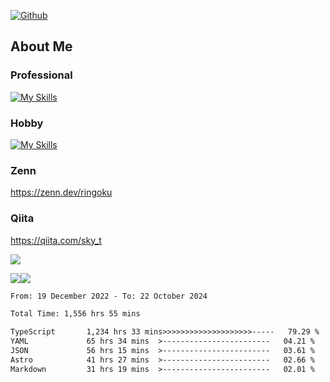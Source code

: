 [![Github](https://img.shields.io/github/followers/skyt-a?label=Follow&style=social)](https://github.com/skyt-a)

## About Me
### Professional
[![My Skills](https://skillicons.dev/icons?i=react,ts,js,nodejs,java,graphql,firebase,githubactions&theme=light)](https://skillicons.dev)
### Hobby
[![My Skills](https://skillicons.dev/icons?i=unity,rust,py&theme=light)](https://skillicons.dev)

### Zenn
https://zenn.dev/ringoku
### Qiita
https://qiita.com/sky_t


![](https://github-profile-summary-cards.vercel.app/api/cards/profile-details?username=skyt-a&theme=default)

![](https://github-profile-summary-cards.vercel.app/api/cards/repos-per-language?username=skyt-a&theme=default)![](https://github-profile-summary-cards.vercel.app/api/cards/stats?username=RinGoku&theme=default)

<!--START_SECTION:waka-->

```txt
From: 19 December 2022 - To: 22 October 2024

Total Time: 1,556 hrs 55 mins

TypeScript       1,234 hrs 33 mins>>>>>>>>>>>>>>>>>>>>-----   79.29 %
YAML             65 hrs 34 mins  >------------------------   04.21 %
JSON             56 hrs 15 mins  >------------------------   03.61 %
Astro            41 hrs 27 mins  >------------------------   02.66 %
Markdown         31 hrs 19 mins  >------------------------   02.01 %
```

<!--END_SECTION:waka-->
